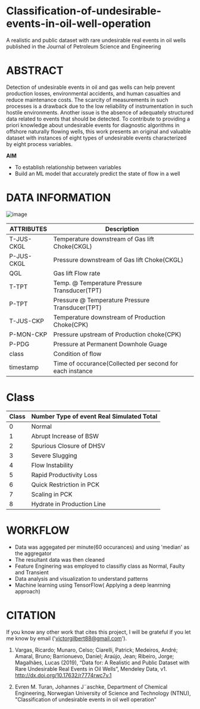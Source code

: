 # Classification-of-undesirable-events-in-oil-well-operation
A realistic and public dataset with rare undesirable real events in oil wells published in the Journal of Petroleum Science and Engineering

# ABSTRACT

Detection of undesirable events in oil and gas wells can help prevent production losses, environmental accidents, and human casualties and reduce maintenance costs. 
The scarcity of measurements in such processes is a drawback due to the low reliability of instrumentation in such hostile environments. 
Another issue is the absence of adequately structured data related to events that should be detected. 
To contribute to providing a priori knowledge about undesirable events for diagnostic algorithms in offshore naturally flowing wells, this work presents an original and valuable dataset with instances of eight types of undesirable events characterized by eight process variables. 

**AIM**
- To establish relationship between variables
- Build an ML model that accurately predict the state of flow in a well

# DATA INFORMATION
![image](https://user-images.githubusercontent.com/98072583/197747127-97c2706b-b535-49f9-9071-d78ed1b353f3.png)

|ATTRIBUTES  |Description                                               |
|----------- |----------------------------------------------------------|
|T-JUS-CKGL	 |Temperature downstream of Gas lift Choke(CKGL)            |
|P-JUS-CKGL	 |Pressure downstream of Gas lift Choke(CKGL)               |
|QGL	       |Gas lift Flow rate                                        |
|T-TPT	     |Temp. @ Temperature Pressure Transducer(TPT)              |
|P-TPT	     |Pressure @ Temperature Pressure Transducer(TPT)           |
|T-JUS-CKP   |Temperature downstream of Production Choke(CPK)           |
|P-MON-CKP	 |Pressure upstream of Production choke(CPK)                |
|P-PDG	     |Pressure at Permanent Downhole Guage                      |
|class	     |Condition of flow                                         |
|timestamp   |Time of occurance(Collected per second for each instance  |                                      |

# Class

|Class  | Number Type of event Real Simulated Total    |
|-------|----------------------------------------------|
|0      | Normal                                       |
|1      | Abrupt Increase of BSW                       |
|2      | Spurious Closure of DHSV                     |
|3      | Severe Slugging                              |
|4      | Flow Instability                             |
|5      | Rapid Productivity Loss                      | 
|6      | Quick Restriction in PCK                     |
|7      | Scaling in PCK                               |
|8      | Hydrate in Production Line                   |


# WORKFLOW

- Data was aggegated per minute(60 occurances) and using 'median' as the aggregator
- The resultant data was then cleaned 
- Feature Enginering was employed to classifiy class as Normal, Faulty and Transient
- Data analysis and visualization to understand patterns 
- Machine learning using TensorFlow( Applying a deep leanrning approach)

# CITATION 

If you know any other work that cites this project, I will be grateful if you let me know by email ('victorgilbert88@gmail.com').

1) Vargas, Ricardo; Munaro, Celso; Ciarelli, Patrick; Medeiros, André; Amaral, Bruno; Barrionuevo, Daniel; Araújo, Jean; Ribeiro, Jorge; Magalhães, Lucas (2019), “Data for: A Realistic and Public Dataset with Rare Undesirable Real Events in Oil Wells”, Mendeley Data, v1. http://dx.doi.org/10.17632/r7774rwc7v.1

2) Evren M. Turan, Johannes J¨aschke, Department of Chemical Engineering, Norwegian University of Science and Technology (NTNU), "Classification of undesirable events in oil well operation"
